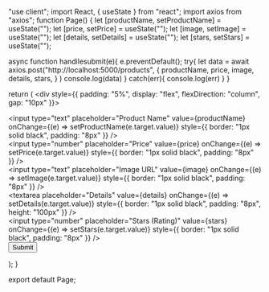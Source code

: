 "use client";
import React, { useState } from "react";
import axios from "axios";
function Page() {
  let [productName, setProductName] = useState("");
  let [price, setPrice] = useState("");
  let [image, setImage] = useState("");
  let [details, setDetails] = useState("");
  let [stars, setStars] = useState("");

async function handilesubmit(e){
 e.preventDefault();
 try{
    let data = await axios.post("http://localhost:5000/products",
        {
            productName,
            price,
            image,
            details,
            stars,
          }
    )
    console.log(data)
 }
 catch(err){
console.log(err)
 }
}

  return (
    <div style={{ padding: "5%", display: "flex", flexDirection: "column", gap: "10px" }}>
    <form  onSubmit={handilesubmit}>
      <input
        type="text"
        placeholder="Product Name"
        value={productName}
        onChange={(e) => setProductName(e.target.value)}
        style={{ border: "1px solid black", padding: "8px" }}
      />
    <br />
      <input
        type="number"
        placeholder="Price"
        value={price}
        onChange={(e) => setPrice(e.target.value)}
        style={{ border: "1px solid black", padding: "8px" }}
      />
     <br />
      <input
        type="text"
        placeholder="Image URL"
        value={image}
        onChange={(e) => setImage(e.target.value)}
        style={{ border: "1px solid black", padding: "8px" }}
      />
     <br />
      <textarea
        placeholder="Details"
        value={details}
        onChange={(e) => setDetails(e.target.value)}
        style={{ border: "1px solid black", padding: "8px", height: "100px" }}
      />
      <br />
      <input
        type="number"
        placeholder="Stars (Rating)"
        value={stars}
        onChange={(e) => setStars(e.target.value)}
        style={{ border: "1px solid black", padding: "8px" }}
      />
    <br />
      <button type="submit">Submit</button>
      </form>
    </div>
  );
}

export default Page;
